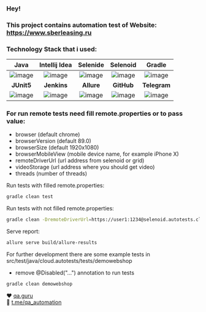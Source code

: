 
### Hey!

### This project contains automation test of Website: https://www.sberleasing.ru

### Technology Stack that i used:
Java | Intellij Idea | Selenide | Selenoid | Gradle |
:---------: | :---------: | :---------: | :---------: | :---------: 
![image](https://user-images.githubusercontent.com/86851419/129460968-afa39d7b-2b6c-4cfe-a4d7-a832b2241964.png) | ![image](https://user-images.githubusercontent.com/86851419/129460290-f0bb0b77-ced9-41d0-96e3-3b51e6e9c1c4.png) | ![image](https://user-images.githubusercontent.com/86851419/129460419-c463163c-0c76-46d6-9416-0ee4ec26b879.png) |![image](https://user-images.githubusercontent.com/86851419/129460507-e47ea71f-e8e0-4dfa-a5be-fa88bbd79522.png) | ![image](https://user-images.githubusercontent.com/86851419/129461122-84b505ee-c082-44da-a100-226d47f6a665.png)
**JUnit5** | **Jenkins** | **Allure** |**GitHub** | **Telegram**
![image](https://user-images.githubusercontent.com/86851419/129460565-68f2b13e-0f71-4510-9266-21c1bf95d55b.png)| ![image](https://user-images.githubusercontent.com/86851419/129460671-00864a0c-a1e9-415b-9df3-25062b4ee5ca.png) | ![image](https://user-images.githubusercontent.com/86851419/129460019-82755ea3-50b7-4d91-a5d0-f98430544079.png) |![image](https://user-images.githubusercontent.com/86851419/129461200-cc199a3e-8a0b-4879-883b-ca0c7b8e7d9c.png) |![image](https://user-images.githubusercontent.com/86851419/129460847-d77a8a9d-0022-440f-b0f4-96dde9d22e58.png)

### For run remote tests need fill remote.properties or to pass value:

* browser (default chrome)
* browserVersion (default 89.0)
* browserSize (default 1920x1080)
* browserMobileView (mobile device name, for example iPhone X)
* remoteDriverUrl (url address from selenoid or grid)
* videoStorage (url address where you should get video)
* threads (number of threads)


Run tests with filled remote.properties:
```bash
gradle clean test
```

Run tests with not filled remote.properties:
```bash
gradle clean -DremoteDriverUrl=https://user1:1234@selenoid.autotests.cloud/wd/hub/ -DvideoStorage=https://selenoid.autotests.cloud/video/ -Dthreads=1 test
```

Serve report:
```bash
allure serve build/allure-results
```


For further development there are some example tests in src/test/java/cloud.autotests/tests/demowebshop
* remove @Disabled("...") annotation to run tests
```bash
gradle clean demowebshop
```

:heart: <a target="_blank" href="https://qa.guru">qa.guru</a><br/>
:blue_heart: <a target="_blank" href="https://t.me/qa_automation">t.me/qa_automation</a>


